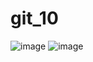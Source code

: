 # git_10

![image](https://github.com/user-attachments/assets/018de28a-e160-4d89-861f-3b693e29119a)
![image](https://github.com/user-attachments/assets/312be4f0-ccf2-46c0-9dd5-7d9beb007de5)
